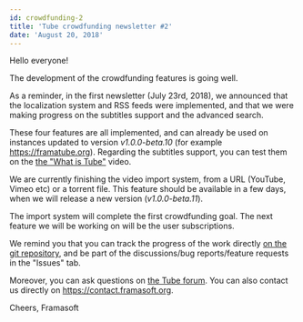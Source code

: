 ```yaml
---
id: crowdfunding-2
title: 'Tube crowdfunding newsletter #2'
date: 'August 20, 2018'
---
```


Hello everyone!

The development of the crowdfunding features is going well.

As a reminder, in the first newsletter (July 23rd, 2018), we announced that the localization system and RSS feeds were implemented, and that we were making progress on the subtitles support and the advanced search.

These four features are all implemented, and can already be used on instances updated to version _v1.0.0-beta.10_ (for example https://framatube.org). Regarding the subtitles support, you can test them on the [the "What is Tube"](https://framatube.org/videos/watch/217eefeb-883d-45be-b7fc-a788ad8507d3) video.

We are currently finishing the video import system, from a URL (YouTube, Vimeo etc) or a torrent file. This feature should be available in a few days, when we will release a new version (_v1.0.0-beta.11_).

The import system will complete the first crowdfunding goal. The next feature we will be working on will be the user subscriptions.

We remind you that you can track the progress of the work directly [on the git repository](https://github.com/Chocobozzz/Tube), and be part of the discussions/bug reports/feature requests in the "Issues" tab.

Moreover, you can ask questions on [the Tube forum](https://framacolibri.org/c/qualite/tube). You can also contact us directly on https://contact.framasoft.org.

Cheers,
Framasoft
